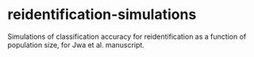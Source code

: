 # reidentification-simulations

Simulations of classification accuracy for reidentification as a function of population size, for Jwa et al. manuscript.
